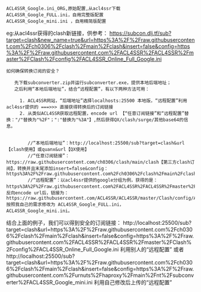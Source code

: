     ACL4SSR_Google.ini_ORG,原始配置,从acl4ssr下载
    ACL4SSR_Google_FULL.ini，自用完整版配置
    ACL4SSR_Google_mini.ini ，自用精简版配置
    
    
eg:从acl4ssr获得的clash新链接，供参考：
https://subcon.dlj.tf/sub?target=clash&new_name=true&url=https%3A%2F%2Fraw.githubusercontent.com%2Fch0306%2Fclash%2Fmain%2Fclash&insert=false&config=https%3A%2F%2Fraw.githubusercontent.com%2FACL4SSR%2FACL4SSR%2Fmaster%2FClash%2Fconfig%2FACL4SSR_Online_Full_Google.ini
    
    
    如何确保转换订阅的安全？
    
       先下载subconverter.zip并运行subconverter.exe，提供本地后端地址；
       之后利用“本地后端地址”，结合“远程配置”，有以下两种方法可用：    
    
         1. ACL4SSR网站，“后端地址”选择localhosts:25500 本地版，“远程配置”利用acl4ssr提供的 ===>>> 直接获得转换后的订阅链接
         2. 从类似ACL4SSR获取远程配置，encode url 【“任意订阅链接”和“远程配置”替换："/"替换为"%2F"；":"替换为"%3A"】,然后获得QX/clash/surge/其他base64的信息。
     
         
            //“本地后端地址”：http://localhost:25500/sub?target=clash&url【clash使用】或quanx&url【QX使用】
            //“任意订阅链接”：https://raw.githubusercontent.com/ch0306/clash/main/clash【第三方clash订阅】，转换并且末尾添加insert=false&config：  https%3A%2F%2Fraw.githubusercontent.com%2Fch0306%2Fclash%2Fmain%2Fclash&insert=false&config
            //“远程配置”：以acl4ssr提供的google分组为例，获得的是：https%3A%2F%2Fraw.githubusercontent.com%2FACL4SSR%2FACL4SSR%2Fmaster%2FClash%2Fconfig%2FACL4SSR_Online_Full_Google.ini，反向encode url后，链接为：https://raw.githubusercontent.com/ACL4SSR/ACL4SSR/master/Clash/config/ACL4SSR_Online_Full_Google.ini,按照我自己的需求修改为 ACL4SSR_Google_FULL.ini，
    ACL4SSR_Google_mini.ini。
    
    
结合上面的例子，我们可以得到安全的订阅链接：
 http://localhost:25500/sub?target=clash&url=https%3A%2F%2Fraw.githubusercontent.com%2Fch0306%2Fclash%2Fmain%2Fclash&insert=false&config=https%3A%2F%2Fraw.githubusercontent.com%2FACL4SSR%2FACL4SSR%2Fmaster%2FClash%2Fconfig%2FACL4SSR_Online_Full_Google.ini   利用别人的“远程配置”
 或者    
 http://localhost:25500/sub?target=clash&url=https%3A%2F%2Fraw.githubusercontent.com%2Fch0306%2Fclash%2Fmain%2Fclash&insert=false&config=https%3A%2F%2Fraw.githubusercontent.com%2Furnuts%2Fhaproxy%2Fmain%2Fnt%2Fsubconverter%2FACL4SSR_Google_mini.ini     利用自己修改后上传的“远程配置”
